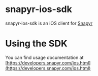 snapyr-ios-sdk
=================

snapyr-ios-sdk is an iOS client for [Snapyr](https://snapyr.com)

# Using the SDK

You can find usage documentation at [https://developers.snapyr.com/ios.html](https://developers.snapyr.com/ios.html)
